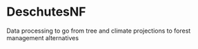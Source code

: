 # DeschutesNF
Data processing to go from tree and climate projections to forest management alternatives
